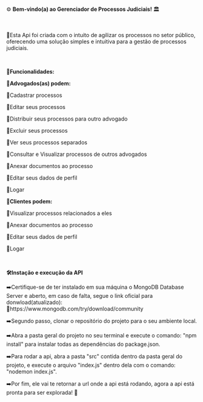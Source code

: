 <p>⚙️ <strong>Bem-vindo(a) ao Gerenciador de Processos Judiciais!</strong> 🏛️</p>
<br>
<p>🚀Esta Api foi criada com o intuito de agilizar os processos no setor público, 
    oferecendo uma solução simples e intuitiva para a gestão de processos judiciais.</p>
<br>
<p><strong>📂Funcionalidades:</strong></p>
<p><strong>📝Advogados(as) podem:</strong></p>
<p>📌Cadastrar processos</p>
<p>📌Editar seus processos</p>
<p>📌Distribuir seus processos para outro advogado</p>
<p>📌Excluir seus processos</p>
<p>📌Ver seus processos separados</p>
<p>📌Consultar e Visualizar processos de outros advogados</p>
<p>📌Anexar documentos ao processo</p>
<p>📌Editar seus dados de perfil</p>
<p>📌Logar</p>
<p><strong>📝Clientes podem: </strong></p>
<p>📌Visualizar processos relacionados a eles</p>
<p>📌Anexar documentos ao processo</p>
<p>📌Editar seus dados de perfil</p>
<p>📌Logar</p>
<br>
<p><strong>🛠Instação e execução da API</strong></p>
<p>➡️Certifique-se de ter instalado em sua máquina o MongoDB Database Server e aberto, em caso de falta, segue o link oficial para donwload(atualizado): 🔗https://www.mongodb.com/try/download/community</p>
<p>➡️Segundo passo, clonar o repositório do projeto para o seu ambiente local.</p>
<p>➡️Abra a pasta geral do projeto no seu terminal e execute o comando: "npm install" para instalar todas as dependências do package.json.</p>
<p>➡️Para rodar a api, abra a pasta "src" contida dentro da pasta geral do projeto, e execute o arquivo "index.js" dentro dela com o comando: "nodemon index.js".</p>
<p>➡️Por fim, ele vai te retornar a url onde a api está rodando, agora a api está pronta para ser explorada! 🚀</p>
<br>

